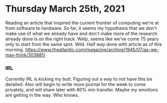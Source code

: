 # Thursday March 25th, 2021

Reading an article that inspired the current frontier of computing we're at from software to hardware. 
So far, it seems my hypothesis that we don't make use of what we already have and don't make more of the research already done is on the right track.
Welp, seems like we've come 75 years only to start from the same spot. Wild. Half way done with article as of this morning. 
https://www.theatlantic.com/magazine/archive/1945/07/as-we-may-think/303881/


### IRL
Currently IRL is kicking my butt. Figuring out a way to not have this be derailed.
Also will begin to write more journal for the week to come privately, and will share later with 80% min transfer. Maybe my emotions are getting in the way. Who knows. 
